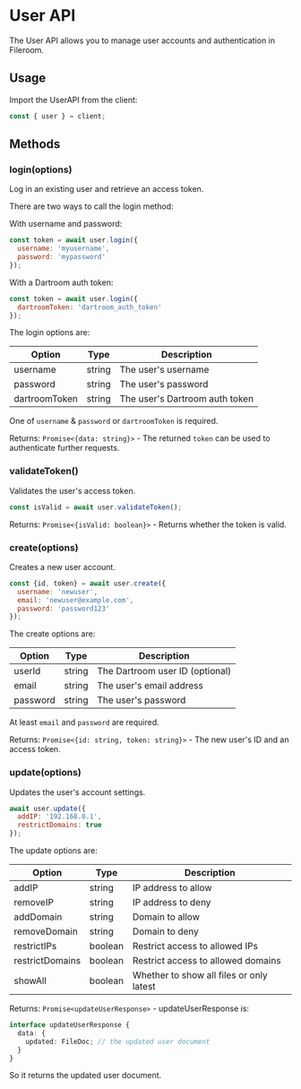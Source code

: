# User API

The User API allows you to manage user accounts and authentication in Fileroom. 

## Usage

Import the UserAPI from the client:

```js
const { user } = client;
```

## Methods

### login(options) 

Log in an existing user and retrieve an access token.

There are two ways to call the login method:

With username and password:

```js
const token = await user.login({
  username: 'myusername', 
  password: 'mypassword'
});
```

With a Dartroom auth token:

```js
const token = await user.login({
  dartroomToken: 'dartroom_auth_token' 
});
```

The login options are:

| Option | Type | Description |
|-|-|-|
| username | string | The user's username |
| password | string | The user's password |
| dartroomToken | string | The user's Dartroom auth token |

One of `username` & `password` or `dartroomToken` is required.

Returns: `Promise<{data: string}>` - The returned `token` can be used to authenticate further requests.

### validateToken()

Validates the user's access token.

```js
const isValid = await user.validateToken();
```

Returns: `Promise<{isValid: boolean}>` - Returns whether the token is valid.

### create(options)

Creates a new user account.

```js
const {id, token} = await user.create({
  username: 'newuser',
  email: 'newuser@example.com',
  password: 'password123' 
});
```

The create options are:

| Option | Type | Description |
|-|-|-|
| userId | string | The Dartroom user ID (optional) |  
| email | string | The user's email address |
| password | string | The user's password |

At least `email` and `password` are required.

Returns: `Promise<{id: string, token: string}>` - The new user's ID and an access token.
### update(options)

Updates the user's account settings.

```js
await user.update({
  addIP: '192.168.0.1',
  restrictDomains: true
});
```

The update options are:

| Option | Type | Description |
|-|-|-|
| addIP | string | IP address to allow |
| removeIP | string | IP address to deny |
| addDomain | string | Domain to allow | 
| removeDomain | string | Domain to deny |
| restrictIPs | boolean | Restrict access to allowed IPs |
| restrictDomains | boolean | Restrict access to allowed domains |
| showAll | boolean | Whether to show all files or only latest |

Returns: `Promise<updateUserResponse>` - updateUserResponse is:

```ts
interface updateUserResponse {
  data: {
    updated: FileDoc; // the updated user document
  }
}
```

So it returns the updated user document.
